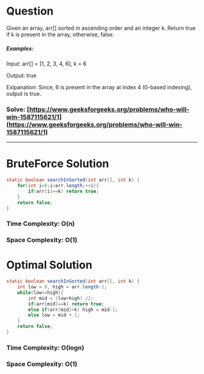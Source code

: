 # Question

Given an array, arr[] sorted in ascending order and an integer k. Return true if k is present in the array, otherwise, false.

##### Examples:

Input: arr[] = [1, 2, 3, 4, 6], k = 6

Output: true

Exlpanation: Since, 6 is present in the array at index 4 (0-based indexing), output is true.

### Solve: [https://www.geeksforgeeks.org/problems/who-will-win-1587115621/1](https://www.geeksforgeeks.org/problems/who-will-win-1587115621/1)


***

# BruteForce Solution

``` java
static boolean searchInSorted(int arr[], int k) {
    for(int i=0;i<arr.length;++i){
        if(arr[i]==k) return true;            
    }
    return false;
}
```

### Time Complexity: O(n)
### Space Complexity: O(1)


# Optimal Solution

``` java
static boolean searchInSorted(int arr[], int k) {
    int low = 0, high = arr.length-1;
    while(low<=high){
        int mid = (low+high) /2;
        if(arr[mid]==k) return true;
        else if(arr[mid]>k) high = mid-1;
        else low = mid + 1;
    }
    return false;
}
```

### Time Complexity: O(logn)
### Space Complexity: O(1)